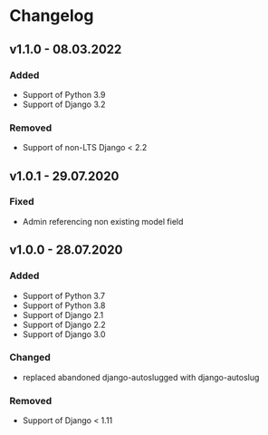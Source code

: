 # Changelog

## v1.1.0 - 08.03.2022
### Added
* Support of Python 3.9
* Support of Django 3.2
### Removed
* Support of non-LTS Django < 2.2

## v1.0.1 - 29.07.2020
### Fixed
* Admin referencing non existing model field

## v1.0.0 - 28.07.2020
### Added
* Support of Python 3.7
* Support of Python 3.8
* Support of Django 2.1
* Support of Django 2.2
* Support of Django 3.0

### Changed
* replaced abandoned django-autoslugged with django-autoslug

### Removed
* Support of Django < 1.11